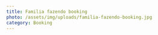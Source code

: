 ```yaml
---
title: Familia fazendo booking
photo: /assets/img/uploads/familia-fazendo-booking.jpg
category: Booking
---
```

